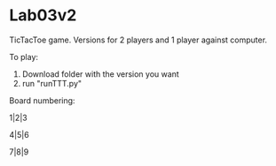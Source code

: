 # Lab03v2
TicTacToe game. Versions for 2 players and 1 player against computer.

To play:
1) Download folder with the version you want
2) run "runTTT.py"

Board numbering:

 1|2|3 
 
 4|5|6  
 
 7|8|9  
